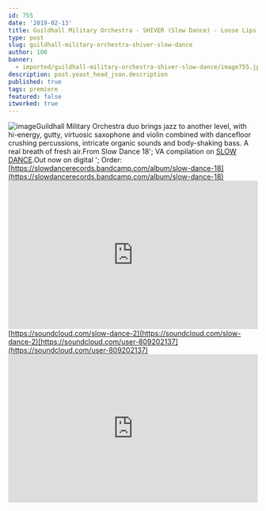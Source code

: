 ```yaml
---
id: 755
date: '2019-02-13'
title: Guildhall Military Orchestra - SHIVER (Slow Dance) - Loose Lips
type: post
slug: guildhall-military-orchestra-shiver-slow-dance
author: 100
banner:
  - imported/guildhall-military-orchestra-shiver-slow-dance/image755.jpeg
description: post.yoast_head_json.description
published: true
tags: premiere
featured: false
itworked: true
---
```

![image](../imported/guildhall-military-orchestra-shiver-slow-dance/image755.jpeg)Guildhall Military Orchestra duo brings jazz to another level, with hi-energy, gutty, virtuosic saxophone and violin combined with dancefloor crushing percussions, intricate organic sounds and body-shaking bass. A real breath of fresh air.From Slow Dance 18'; VA compilation on [SLOW DANCE](https://slowdancerecords.bandcamp.com).Out now on digital '; Order: [https://slowdancerecords.bandcamp.com/album/slow-dance-18](https://slowdancerecords.bandcamp.com/album/slow-dance-18)<iframe width='100%' height='300' scrolling='no' frameborder='no' allow='autoplay' src='https://w.soundcloud.com/player/?url=https%3A//api.soundcloud.com/tracks/574876845&color=%23ff5500&auto_play=false&hide_related=false&show_comments=true&show_user=true&show_reposts=false&show_teaser=true'></iframe>[https://soundcloud.com/slow-dance-2](https://soundcloud.com/slow-dance-2)[https://soundcloud.com/user-809202137](https://soundcloud.com/user-809202137)<iframe width='100%' height='300' scrolling='no' frameborder='no' allow='autoplay' src='https://www.youtube.com/embed/S0uFWr-6bR0'></iframe>
